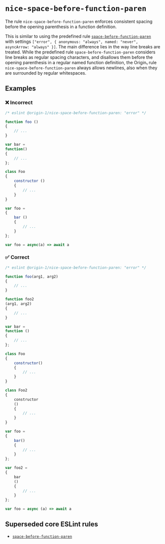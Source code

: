 # `nice-space-before-function-paren`

The rule `nice-space-before-function-paren` enforces consistent spacing before the opening
parenthesis in a function definition.

This is similar to using the predefined rule
[`space-before-function-paren`](https://eslint.org/docs/latest/rules/space-before-function-paren)
with settings `["error", { anonymous: "always", named: "never", asyncArrow: "always" }]`.
The main difference lies in the way line breaks are treated.
While the predefined rule `space-before-function-paren` considers line breaks as regular spacing
characters, and disallows them before the opening parenthesis in a regular named function
definition, the Origin₁ rule `nice-space-before-function-paren` always allows newlines, also when
they are surrounded by regular whitespaces.

## Examples

### ❌ Incorrect

```js
/* eslint @origin-1/nice-space-before-function-paren: "error" */

function foo ()
{
    // ...
}

var bar =
function()
{
    // ...
};

class Foo
{
    constructor ()
    {
        // ...
    }
}

var foo =
{
    bar ()
    {
        // ...
    }
};

var foo = async(a) => await a
```

### ✅ Correct

```js
/* eslint @origin-1/nice-space-before-function-paren: "error" */

function foo(arg1, arg2)
{
    // ...
}

function foo2
(arg1, arg2)
{
    // ...
}

var bar =
function ()
{
    // ...
};

class Foo
{
    constructor()
    {
        // ...
    }
}

class Foo2
{
    constructor
    ()
    {
        // ...
    }
}

var foo =
{
    bar()
    {
        // ...
    }
};

var foo2 =
{
    bar
    ()
    {
        // ...
    }
};

var foo = async (a) => await a
```

## Superseded core ESLint rules

* [`space-before-function-paren`](https://eslint.org/docs/latest/rules/space-before-function-paren)
